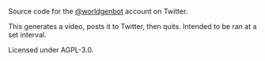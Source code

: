 Source code for the [@worldgenbot](https://twitter.com/worldgenbot) account on Twitter.

This generates a video, posts it to Twitter, then quits. Intended to be ran at a set interval.

Licensed under AGPL-3.0.
